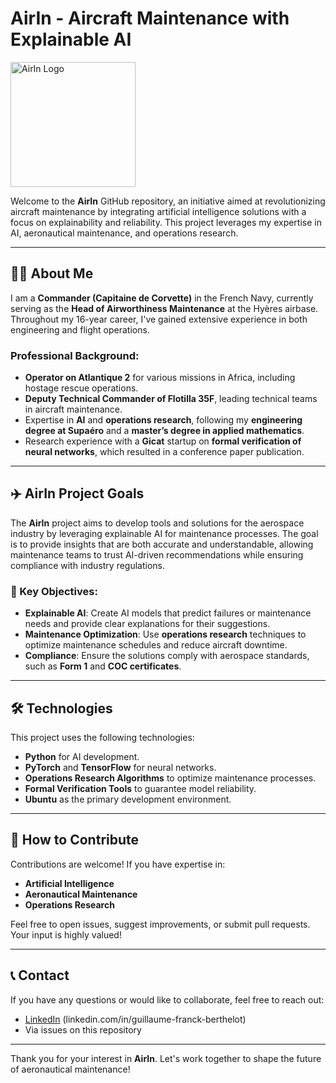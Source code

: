 # AirIn - Aircraft Maintenance with Explainable AI
<img src="assets/logo.png" alt="AirIn Logo" width="200"/>


Welcome to the **AirIn** GitHub repository, an initiative aimed at revolutionizing aircraft maintenance by integrating artificial intelligence solutions with a focus on explainability and reliability. This project leverages my expertise in AI, aeronautical maintenance, and operations research.

---

## 👨‍✈️ About Me

I am a **Commander (Capitaine de Corvette)** in the French Navy, currently serving as the **Head of Airworthiness Maintenance** at the Hyères airbase. Throughout my 16-year career, I've gained extensive experience in both engineering and flight operations.

### Professional Background:
- **Operator on Atlantique 2** for various missions in Africa, including hostage rescue operations.
- **Deputy Technical Commander of Flotilla 35F**, leading technical teams in aircraft maintenance.
- Expertise in **AI** and **operations research**, following my **engineering degree at Supaéro** and a **master’s degree in applied mathematics**.
- Research experience with a **Gicat** startup on **formal verification of neural networks**, which resulted in a conference paper publication.

---

## ✈️ AirIn Project Goals

The **AirIn** project aims to develop tools and solutions for the aerospace industry by leveraging explainable AI for maintenance processes. The goal is to provide insights that are both accurate and understandable, allowing maintenance teams to trust AI-driven recommendations while ensuring compliance with industry regulations.

### 🔑 Key Objectives:
- **Explainable AI**: Create AI models that predict failures or maintenance needs and provide clear explanations for their suggestions.
- **Maintenance Optimization**: Use **operations research** techniques to optimize maintenance schedules and reduce aircraft downtime.
- **Compliance**: Ensure the solutions comply with aerospace standards, such as **Form 1** and **COC certificates**.

---

## 🛠️ Technologies

This project uses the following technologies:
- **Python** for AI development.
- **PyTorch** and **TensorFlow** for neural networks.
- **Operations Research Algorithms** to optimize maintenance processes.
- **Formal Verification Tools** to guarantee model reliability.
- **Ubuntu** as the primary development environment.

---

## 🤝 How to Contribute

Contributions are welcome! If you have expertise in:
- **Artificial Intelligence**
- **Aeronautical Maintenance**
- **Operations Research**
  
Feel free to open issues, suggest improvements, or submit pull requests. Your input is highly valued!

---

## 📞 Contact

If you have any questions or would like to collaborate, feel free to reach out:
- [LinkedIn](#) (linkedin.com/in/guillaume-franck-berthelot)
- Via issues on this repository

---

Thank you for your interest in **AirIn**. Let's work together to shape the future of aeronautical maintenance!

